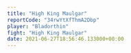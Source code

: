 ```yaml
---
title: "High King Maulgar"
reportCode: "34rwYtXfThmA2Dbp"
player: "Bladorthin"
fight: "High King Maulgar"
date: 2021-06-27T18:56:46.133000+00:00
---
```


